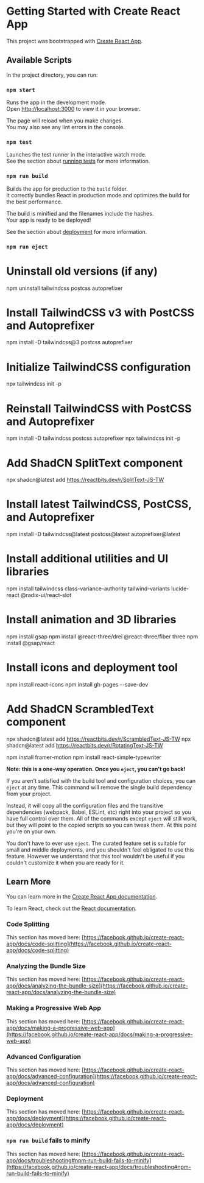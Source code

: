 # Getting Started with Create React App

This project was bootstrapped with [Create React App](https://github.com/facebook/create-react-app).

## Available Scripts

In the project directory, you can run:

### `npm start`

Runs the app in the development mode.\
Open [http://localhost:3000](http://localhost:3000) to view it in your browser.

The page will reload when you make changes.\
You may also see any lint errors in the console.

### `npm test`

Launches the test runner in the interactive watch mode.\
See the section about [running tests](https://facebook.github.io/create-react-app/docs/running-tests) for more information.

### `npm run build`

Builds the app for production to the `build` folder.\
It correctly bundles React in production mode and optimizes the build for the best performance.

The build is minified and the filenames include the hashes.\
Your app is ready to be deployed!

See the section about [deployment](https://facebook.github.io/create-react-app/docs/deployment) for more information.

### `npm run eject`

# Uninstall old versions (if any)
npm uninstall tailwindcss postcss autoprefixer

# Install TailwindCSS v3 with PostCSS and Autoprefixer
npm install -D tailwindcss@3 postcss autoprefixer

# Initialize TailwindCSS configuration
npx tailwindcss init -p

# Reinstall TailwindCSS with PostCSS and Autoprefixer
npm install -D tailwindcss postcss autoprefixer
npx tailwindcss init -p

# Add ShadCN SplitText component
npx shadcn@latest add https://reactbits.dev/r/SplitText-JS-TW

# Install latest TailwindCSS, PostCSS, and Autoprefixer
npm install -D tailwindcss@latest postcss@latest autoprefixer@latest

# Install additional utilities and UI libraries
npm install tailwindcss class-variance-authority tailwind-variants lucide-react @radix-ui/react-slot

# Install animation and 3D libraries
npm install gsap
npm install @react-three/drei @react-three/fiber three
npm install @gsap/react

# Install icons and deployment tool
npm install react-icons
npm install gh-pages --save-dev

# Add ShadCN ScrambledText component
npx shadcn@latest add https://reactbits.dev/r/ScrambledText-JS-TW
npx shadcn@latest add https://reactbits.dev/r/RotatingText-JS-TW

npm install framer-motion
npm install react-simple-typewriter

**Note: this is a one-way operation. Once you `eject`, you can't go back!**

If you aren't satisfied with the build tool and configuration choices, you can `eject` at any time. This command will remove the single build dependency from your project.

Instead, it will copy all the configuration files and the transitive dependencies (webpack, Babel, ESLint, etc) right into your project so you have full control over them. All of the commands except `eject` will still work, but they will point to the copied scripts so you can tweak them. At this point you're on your own.

You don't have to ever use `eject`. The curated feature set is suitable for small and middle deployments, and you shouldn't feel obligated to use this feature. However we understand that this tool wouldn't be useful if you couldn't customize it when you are ready for it.

## Learn More

You can learn more in the [Create React App documentation](https://facebook.github.io/create-react-app/docs/getting-started).

To learn React, check out the [React documentation](https://reactjs.org/).

### Code Splitting

This section has moved here: [https://facebook.github.io/create-react-app/docs/code-splitting](https://facebook.github.io/create-react-app/docs/code-splitting)

### Analyzing the Bundle Size

This section has moved here: [https://facebook.github.io/create-react-app/docs/analyzing-the-bundle-size](https://facebook.github.io/create-react-app/docs/analyzing-the-bundle-size)

### Making a Progressive Web App

This section has moved here: [https://facebook.github.io/create-react-app/docs/making-a-progressive-web-app](https://facebook.github.io/create-react-app/docs/making-a-progressive-web-app)

### Advanced Configuration

This section has moved here: [https://facebook.github.io/create-react-app/docs/advanced-configuration](https://facebook.github.io/create-react-app/docs/advanced-configuration)

### Deployment

This section has moved here: [https://facebook.github.io/create-react-app/docs/deployment](https://facebook.github.io/create-react-app/docs/deployment)

### `npm run build` fails to minify

This section has moved here: [https://facebook.github.io/create-react-app/docs/troubleshooting#npm-run-build-fails-to-minify](https://facebook.github.io/create-react-app/docs/troubleshooting#npm-run-build-fails-to-minify)

